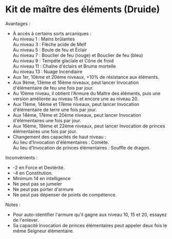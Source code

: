 # Kit de maître des éléments (Druide)

Avantages :
- À accès à certains sorts arcaniques :  
 Au niveau 1 : Mains brûlantes  
 Au niveau 3 : Flèche acide de Melf  
 Au niveau 5 : Boule de feu et Éclair  
 Au niveau 7 : Bouclier de feu (rouge) et Bouclier de feu (bleu)  
 Au niveau 9 : Tempête glaciale et Cône de froid  
 Au niveau 11 : Chaîne d'éclairs et Brume mortelle  
 Au niveau 13 : Nuage Incendiaire  
- Aux 1er, 10ème et 20ème niveaux, +10% de résistance aux éléments.  
- Aux 9ème, 13ème et 16ème niveaux, peut lancer Invocation d'élémentaire de feu une fois par jour.  
- Au 10ème niveau, il obtient l'Armure du Maître des éléments, puis une version améliorée au niveau 15 et encore une au niveau 20.  
- Aux 11ème, 14ème et 17ème niveaux, peut lancer Invocation d'élémentaire de terre une fois par jour.  
- Aux 14ème, 17ème et 20ème niveaux, peut lancer Invocation d'élémentaires une fois par jour.  
- Aux 16ème, 19ème et 22ème niveaux, peut lancer Invocation de princes élémentaires une fois par jour.  
- Changement des capacités de haut niveau :  
Au lieu d'Invocation d'élémentaires : Comète.  
Au lieu d'Invocation de princes élémentaires : Souffle de dragon.  

Inconvénients :
- -2 en Force et Dextérité.
- -4 en Constitution.
- Minimum 14  en intelligence
- Ne peut pas se jumeler
- Ne peut pas porter d'armure
- Ne peut pas dépenser de points de compétence.

Notes :
- Pour auto-identifier l'armure qu'il gagne aux niveau 10, 15 et 20, essayez de l'enlever.
- Sa capacité Invocation de princes élémentaires peut appeler deux fois le même Seigneur élémentaire.
